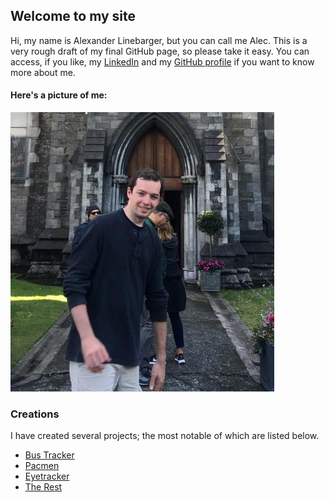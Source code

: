 ## Welcome to my site

Hi, my name is Alexander Linebarger, but you can call me Alec. This is a very rough draft of my final GitHub page, so please take it easy. You can access, if you like, my [LinkedIn](https://www.linkedin.com/in/alexander-linebarger-67946a116/) and my [GitHub profile](https://github.com/alinebarger7/) if you want to know more about me.


#### Here's a picture of me:

![image](2.jpg/)

### Creations

I have created several projects; the most notable of which are listed below.

- [Bus Tracker](https://github.com/alinebarger7/bustracker)
- [Pacmen](https://github.com/alinebarger7/pacman)
- [Eyetracker](https://github.com/alinebarger7/eyetracker)
- [The Rest](https://github.com/alinebarger7?tab=repositories)
